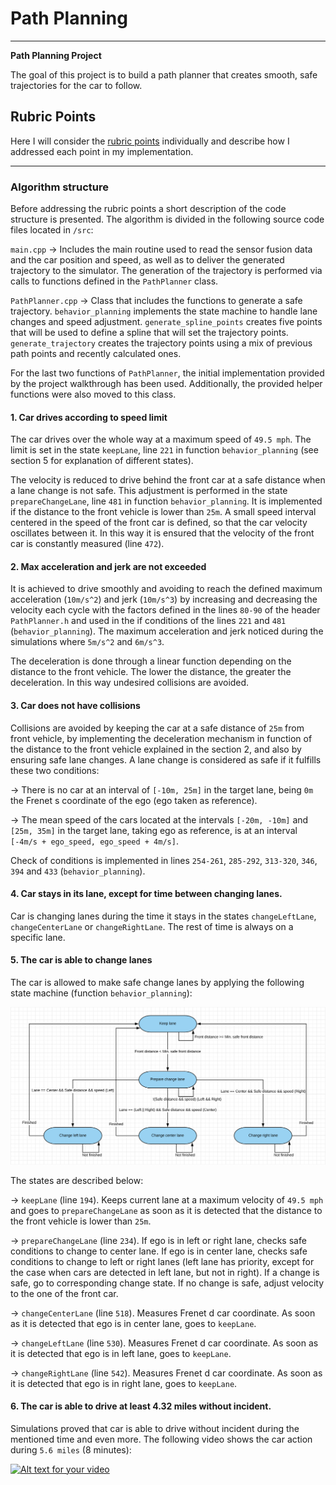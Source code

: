 # **Path Planning**

---

**Path Planning Project**

The goal of this project is to build a path planner that creates smooth, safe trajectories for the car to follow.

[//]: # (Image References)

[image1]: ./images/StateMachine.png "State machine"

## Rubric Points

Here I will consider the [rubric points](https://review.udacity.com/#!/rubrics/1020/view) individually and describe how I addressed each point in my implementation.  

---


### Algorithm structure

Before addressing the rubric points a short description of the code structure is presented. The algorithm is divided in the following source code files located in `/src`:

`main.cpp` -> Includes the main routine used to read the sensor fusion data and the car position and speed, as well as to deliver the generated trajectory to the simulator. The generation of the trajectory is performed via calls to functions defined in the `PathPlanner` class.

`PathPlanner.cpp` -> Class that includes the functions to generate a safe trajectory. `behavior_planning` implements the state machine to handle lane changes and speed adjustment. `generate_spline_points` creates five points that will be used to define a spline that will set the trajectory points. `generate_trajectory` creates the trajectory points using a mix of previous path points and recently calculated ones.

For the last two functions of `PathPlanner`, the initial implementation provided by the project walkthrough has been used. Additionally, the provided helper functions were also moved to this class.

#### 1. Car drives according to speed limit

The car drives over the whole way at a maximum speed of `49.5 mph`. The limit is set in the state `keepLane`, line `221` in function `behavior_planning` (see section 5 for explanation of different states).

The velocity is reduced to drive behind the front car at a safe distance when a lane change is not safe. This adjustment is performed in the state `prepareChangeLane`, line `481` in function `behavior_planning`. It is implemented if the distance to the front vehicle is lower than `25m`. A small speed interval centered in the speed of the front car is defined, so that the car velocity oscillates between it. In this way it is ensured that the velocity of the front car is constantly measured (line `472`).

#### 2. Max acceleration and jerk are not exceeded

It is achieved to drive smoothly and avoiding to reach the defined maximum acceleration (`10m/s^2`) and jerk (`10m/s^3`) by increasing and decreasing the velocity each cycle with the factors defined in the lines `80-90` of the header `PathPlanner.h` and used in the if conditions of the lines `221` and `481` (`behavior_planning`). The maximum acceleration and jerk noticed during the simulations where `5m/s^2` and `6m/s^3`.

The deceleration is done through a linear function depending on the distance to the front vehicle. The lower the distance, the greater the deceleration. In this way undesired collisions are avoided.

#### 3. Car does not have collisions

Collisions are avoided by keeping the car at a safe distance of `25m` from front vehicle, by implementing the deceleration mechanism in function of the distance to the front vehicle explained in the section 2, and also by ensuring safe lane changes. A lane change is considered as safe if it fulfills these two conditions:

-> There is no car at an interval of `[-10m, 25m]` in the target lane, being `0m` the Frenet s coordinate of the ego (ego taken as reference).

-> The mean speed of the cars located at the intervals `[-20m, -10m]` and `[25m, 35m]` in the target lane, taking ego as reference, is at an interval `[-4m/s + ego_speed, ego_speed + 4m/s]`.

Check of conditions is implemented in lines `254-261`, `285-292`, `313-320`, `346`, `394` and `433` (`behavior_planning`).

#### 4. Car stays in its lane, except for time between changing lanes.

Car is changing lanes during the time it stays in the states `changeLeftLane`, `changeCenterLane` or `changeRightLane`. The rest of time is always on a specific lane.

#### 5. The car is able to change lanes

The car is allowed to make safe change lanes by applying the following state machine (function `behavior_planning`):

![alt text][image1]

The states are described below:

-> `keepLane` (line `194`). Keeps current lane at a maximum velocity of `49.5 mph` and goes to `prepareChangeLane` as soon as it is detected that the distance to the front vehicle is lower than `25m`.

-> `prepareChangeLane` (line `234`). If ego is in left or right lane, checks safe conditions to change to center lane. If ego is in center lane, checks safe conditions to change to left or right lanes (left lane has priority, except for the case when cars are detected in left lane, but not in right). If a change is safe, go to corresponding change state. If no change is safe, adjust velocity to the one of the front car.

-> `changeCenterLane` (line `518`). Measures Frenet d car coordinate. As soon as it is detected that ego is in center lane, goes to `keepLane`.

-> `changeLeftLane` (line `530`). Measures Frenet d car coordinate. As soon as it is detected that ego is in left lane, goes to `keepLane`.

-> `changeRightLane` (line `542`). Measures Frenet d car coordinate. As soon as it is detected that ego is in right lane, goes to `keepLane`.

#### 6. The car is able to drive at least 4.32 miles without incident.

Simulations proved that car is able to drive without incident during the mentioned time and even more. The following video shows the car action during `5.6 miles` (8 minutes):

[![Alt text for your video](https://i.ytimg.com/vi/rt2zTUoGkRQ/hqdefault.jpg?sqp=-oaymwEZCNACELwBSFXyq4qpAwsIARUAAIhCGAFwAQ==&rs=AOn4CLCrDG_jCyZL-lr8-TEH5Y4nnhtHaA)](https://www.youtube.com/watch?v=rt2zTUoGkRQ&t=137s)
